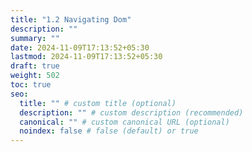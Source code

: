 ```yaml
---
title: "1.2 Navigating Dom"
description: ""
summary: ""
date: 2024-11-09T17:13:52+05:30
lastmod: 2024-11-09T17:13:52+05:30
draft: true
weight: 502
toc: true
seo:
  title: "" # custom title (optional)
  description: "" # custom description (recommended)
  canonical: "" # custom canonical URL (optional)
  noindex: false # false (default) or true
---
```

